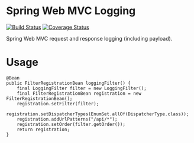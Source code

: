 # Spring Web MVC Logging

[![Build Status](https://img.shields.io/travis/zalando/spring-web-logging.svg)](https://travis-ci.org/zalando/spring-web-logging)
[![Coverage Status](https://img.shields.io/coveralls/zalando/spring-web-logging.svg)](https://coveralls.io/r/zalando/spring-web-logging)

Spring Web MVC request and response logging (including payload).

# Usage

    @Bean
    public FilterRegistrationBean loggingFilter() {
        final LoggingFilter filter = new LoggingFilter();
        final FilterRegistrationBean registration = new FilterRegistrationBean();
        registration.setFilter(filter);
        registration.setDispatcherTypes(EnumSet.allOf(DispatcherType.class));
        registration.addUrlPatterns("/api/*");
        registration.setOrder(filter.getOrder());
        return registration;
    }